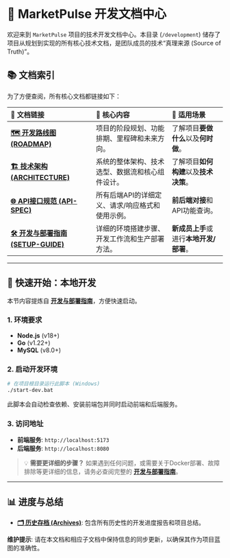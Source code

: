 # 📂 MarketPulse 开发文档中心

欢迎来到 `MarketPulse` 项目的技术开发文档中心。本目录 (`/development`) 储存了项目从规划到实现的所有核心技术文档，是团队成员的技术“真理来源 (Source of Truth)”。

## 📚 文档索引

为了方便查阅，所有核心文档都链接如下：

| 📄 文档链接 | 📝 核心内容 | 🎯 适用场景 |
| :--- | :--- | :--- |
| **[🗺️ 开发路线图 (ROADMAP)](./DEVELOPMENT-ROADMAP.md)** | 项目的阶段规划、功能排期、里程碑和未来方向。 | 了解项目**要做什么**以及**何时做**。 |
| **[🏗️ 技术架构 (ARCHITECTURE)](./TECHNICAL-ARCHITECTURE.md)** | 系统的整体架构、技术选型、数据流和核心组件设计。 | 了解项目**如何构建**以及**技术决策**。 |
| **[🌐 API接口规范 (API-SPEC)](./API-SPECIFICATION.md)** | 所有后端API的详细定义、请求/响应格式和使用示例。 | **前后端对接**和API功能查询。 |
| **[🛠️ 开发与部署指南 (SETUP-GUIDE)](./setup-guide.md)** | 详细的环境搭建步骤、开发工作流和生产部署方法。 | **新成员上手**或进行**本地开发/部署**。 |

---

## 🚀 快速开始：本地开发

本节内容提炼自 **[开发与部署指南](./setup-guide.md)**，方便快速启动。

### 1. 环境要求
- **Node.js** (v18+)
- **Go** (v1.22+)
- **MySQL** (v8.0+)

### 2. 启动开发环境
```bash
# 在项目根目录运行此脚本 (Windows)
./start-dev.bat
```
此脚本会自动检查依赖、安装前端包并同时启动前端和后端服务。

### 3. 访问地址
- **前端服务**: `http://localhost:5173`
- **后端服务**: `http://localhost:8080`

> 💡 **需要更详细的步骤？**
> 如果遇到任何问题，或需要关于Docker部署、故障排除等更详细的信息，请务必查阅完整的 **[开发与部署指南](./setup-guide.md)**。

---

## 📊 进度与总结

- **[🗂️ 历史存档 (Archives)](./archives/)**: 包含所有历史性的开发进度报告和项目总结。

**维护提示**: 请在本文档和相应子文档中保持信息的同步更新，以确保其作为项目蓝图的准确性。